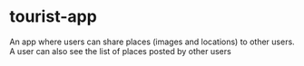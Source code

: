 # tourist-app
An app where users can share places (images and locations) to other users. 
A user can also see the list of places posted by other users
